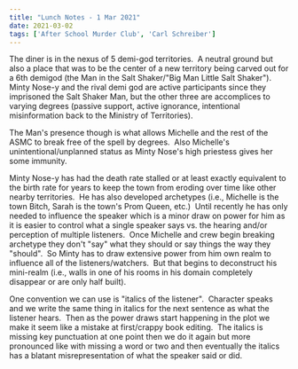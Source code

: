 ```yaml
---
title: "Lunch Notes - 1 Mar 2021"
date: 2021-03-02
tags: ['After School Murder Club', 'Carl Schreiber']
---
```


The diner is in the nexus of 5 demi-god territories.  A neutral ground but also a place that was to be the center of a new territory being carved out for a 6th demigod (the Man in the Salt Shaker/"Big Man Little Salt Shaker").  Minty Nose-y and the rival demi god are active participants since they imprisoned the Salt Shaker Man, but the other three are accomplices to varying degrees (passive support, active ignorance, intentional misinformation back to the Ministry of Territories).

The Man's presence though is what allows Michelle and the rest of the ASMC to break free of the spell by degrees.  Also Michelle's unintentional/unplanned status as Minty Nose's high priestess gives her some immunity.

Minty Nose-y has had the death rate stalled or at least exactly equivalent to the birth rate for years to keep the town from eroding over time like other nearby territories.  He has also developed archetypes (i.e., Michelle is the town Bitch, Sarah is the town's Prom Queen, etc.)  Until recently he has only needed to influence the speaker which is a minor draw on power for him as it is easier to control what a single speaker says vs. the hearing and/or perception of multiple listeners.  Once Michelle and crew begin breaking archetype they don't "say" what they should or say things the way they "should".  So Minty has to draw extensive power from him own realm to influence all of the listeners/watchers.  But that begins to deconstruct his mini-realm (i.e., walls in one of his rooms in his domain completely disappear or are only half built).

One convention we can use is "italics of the listener".  Character speaks and we write the same thing in italics for the next sentence as what the listener hears.  Then as the power draws start happening in the plot we make it seem like a mistake at first/crappy book editing.  The italics is missing key punctuation at one point then we do it again but more pronounced like with missing a word or two and then eventually the italics has a blatant misrepresentation of what the speaker said or did.
